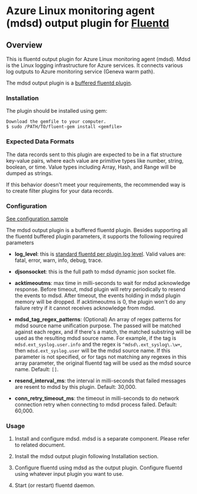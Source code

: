 # Azure Linux monitoring agent (mdsd) output plugin for [Fluentd](http://fluentd.org)

## Overview

This is fluentd output plugin for Azure Linux monitoring agent (mdsd).  Mdsd is the Linux logging infrastructure for Azure services. It connects various log outputs to Azure monitoring service (Geneva warm path).

The mdsd output plugin is a [buffered fluentd plugin](http://docs.fluentd.org/articles/buffer-plugin-overview).

### Installation

The plugin should be installed using gem:

    Download the gemfile to your computer.
    $ sudo /PATH/TO/fluent-gem install <gemfile>

### Expected Data Formats

The data records sent to this plugin are expected to be in a flat structure key-value pairs, where each value are primitive types like number, string, boolean, or time. Value types including Array, Hash, and Range will be dumped as strings.

If this behavior doesn't meet your requirements, the recommended way is to create filter plugins for your data records.

### Configuration

[See configuration sample](./src/fluent-plugin-mdsd/out_mdsd_sample.conf)

The mdsd output plugin is a buffered fluentd plugin. Besides supporting all the fluentd buffered plugin parameters, it supports the following required parameters

- **log_level**: this is [standard fluentd per plugin log level](http://docs.fluentd.org/v0.12/articles/logging#per-plugin-log). Valid values are: fatal, error, warn, info, debug, trace.

- **djsonsocket**: this is the full path to mdsd dynamic json socket file.

- **acktimeoutms**: max time in milli-seconds to wait for mdsd acknowledge response. Before timeout, mdsd plugin will retry periodically to resend the events to mdsd. After timeout, the events holding in mdsd plugin memory will be dropped. If acktimeoutms is 0, the plugin won't do any failure retry if it cannot receives acknowledge from mdsd.

- **mdsd_tag_regex_patterns**: (Optional) An array of regex patterns for mdsd source name unification purpose. The passed will be matched against each regex, and if there's a match, the matched substring will be used as the resulting mdsd source name. For example, if the tag is `mdsd.ext_syslog.user.info` and the regex is `^mdsd\.ext_syslog\.\w+`, then `mdsd.ext_syslog.user` will be the mdsd source name. If this parameter is not specified, or for tags not matching any regexes in this array parameter, the original fluentd tag will be used as the mdsd source name. Default: `[]`.

- **resend_interval_ms**: the interval in milli-seconds that failed messages are resent to mdsd by this plugin. Default: 30,000.

- **conn_retry_timeout_ms**: the timeout in milli-seconds to do network connection retry when connecting to mdsd process failed. Default: 60,000.

### Usage

1. Install and configure mdsd. mdsd is a separate component. Please refer to related document.

1. Install the mdsd output plugin following Installation section.

1. Configure fluentd using mdsd as the output plugin. Configure fluentd using whatever input plugin you want to use.

1. Start (or restart) fluentd daemon.
